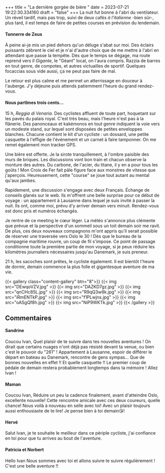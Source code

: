 +++
title = "La dernière gorgée de bière "
date = 2023-07-21 19:22:30.334160
draft = "false"
+++
La nuit fut bonne à l'abri du ventilateur. Un réveil tardif, mais pas trop, suivi de deux cafés _à l'italienne_ -bien sûr-, plus tard, il est temps de faire de petites courses en prévision du lendemain.


#### Tonnerre de Zeus
À peine ai-je mis un pied dehors qu'un déluge s'abat sur moi. Des éclairs puissants zèbrent le ciel et je n'ai d'autre choix que de me mettre à l'abri en attendant que passe la tempête. Dès que le temps se dégage, ma route reprend vers _Il Gigante_, le "Géant" local, on l'aura compris. Razzia de barres en tout genre, de compotes, et autres victuailles de sportif. Quelques focaccias sous vide aussi, ça ne peut pas faire de mal. 


Le retour est plus calme et me permet un atterrissage en douceur à l'auberge. J'y déjeune puis attends patiemment l'heure du grand rendez-vous.


#### Nous partîmes trois cents...
15 h, _Reggia di Venaria_. Des cyclistes affluent de toute part, hoquetant sur les pavés du palais royal. C'est très beau, mais l'heure n'est pas à la flânerie. Des panonceaux et kakémonos en tout genre indiquent la voie vers un modeste stand, sur lequel sont disposées de petites enveloppes blanches. Chacune contient le kit d'un cycliste : un dossard, une petite casquette à l'effigie de l'événement et un carnet à faire tamponner. On me remet également mon tracker GPS.


Une bière est offerte. Je la sirote tranquillement, à l'ombre paisible des murs de briques. Les discussions vont bon train et chacun observe la monture des autres. Du carbone, de l'acier, du titane, il y en a pour tous les goûts ! Mon Croix de Fer fait pâle figure face aux monstres de vitesse que j'aperçois. Heureusement, cette "course" se joue tout autant au mental qu'aux jambes. 


Rapidement, une discussion s'engage avec deux Français. Échange de conseils glanés sur le web. Ils m'offrent une belle surprise pour ce début de voyage : un appartement à Lausanne dans lequel je suis invité à passer la nuit. Ils ont, comme moi, prévu d'y arriver demain vers minuit. Rendez-vous est donc pris et numéros échangés.


Je rentre de ce meeting le cœur léger. La météo s'annonce plus clémente que prévue et la perspective d'un sommeil sous un toit demain soir me ravit. De plus, ces deux nouveaux compagnons m'ont appris qu'il serait possible de réserver une traversée vers Oslo le 30 ! Dès que le bureau de la compagnie maritime rouvre, un coup de fil s'impose. Ce point de passage conditionne toute la première partie de mon voyage, si je peux réduire les kilomètres journaliers nécessaires jusqu'au Danemark, je suis preneur.


21 h, les sacoches sont prêtes, le cycliste également. Il est bientôt l'heure de dormir, demain commence la plus folle et gigantesque aventure de ma vie.

{{< gallery class="content-gallery" btn="8">}}
{{< img src="DEwqoVZV.jpg" >}}
{{< img src="DAZKD7gz.jpg" >}}
{{< img src="qnCHc85L.jpg" >}}
{{< img src="R9qQ3w8k.jpg" >}}
{{< img src="iRmENTkP.jpg" >}}
{{< img src="f1PLwjns.jpg" >}}
{{< img src="oASgQf8h.jpg" >}}
{{< img src="NiP9WKTk.jpg" >}}
{{< /gallery >}}

## Commentaires
#### Sandrine
Coucou Ivan,
Quel plaisir de te suivre dans tes nouvelles aventures ! 
On dirait que certains nuages n'ont déjà pas résisté devant ta venue, ou bien c'est le pouvoir du "261" !
Appartement à Lausanne, espoir de différer le départ en bateau au Danemark, rencontre de gens sympas... Que de bonnes nouvelles en effet !!
Et quelle casquette !!
Le premier coup de pédale de demain restera probablement longtemps dans ta mémoire !
Allez Ivan !
#### Maman
Coucou Ivan, 
Réduire un peu la cadence finalement, avant d'atteindre Oslo, excellente nouvelle! Cette rencontre amicale avec ces deux coureurs, quelle chance! 
Nous voilà à nouveau en selle avec toi! Avec un plaisir toujours aussi enthousiaste de te lire! Je pense bien à toi demain😘!
#### Hervé
Salut Ivan, je te souhaite le meilleur dans ce périple cycliste, j'ai confiance en toi pour que tu arrives au bout de l'aventure.
#### Patricia et Norbert
Hello Ivan
Nous sommes avec toi et allons suivre te suivre régulièrement !
C'est une belle aventure !!

